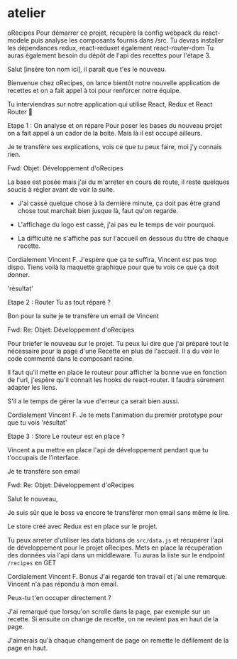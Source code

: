 # atelier
oRecipes
Pour démarrer ce projet, récupère la config webpack du react-modele puis analyse les composants fournis dans /src.
Tu devras installer les dépendances redux, react-reduxet également react-router-dom
Tu auras également besoin du dépôt de l'api des recettes pour l'étape 3.

Salut [insère ton nom ici], il paraît que t'es le nouveau.

Bienvenue chez oRecipes, on lance bientôt notre nouvelle application de recettes et on a fait appel à toi pour renforcer notre équipe.

Tu interviendras sur notre application qui utilise React, Redux et React Router 🎉

Etape 1 : On analyse et on répare
Pour poser les bases du nouveau projet on a fait appel à un cador de la boite. Mais là il est occupé ailleurs.

Je te transfère ses explications, vois ce que tu peux faire, moi j'y connais rien.

Fwd: Objet: Développement d'oRecipes

La base est posée mais j'ai du m'arreter en cours de route, 
il reste quelques soucis à régler avant de voir la suite.

- J'ai cassé quelque chose à la dernière minute, 
ça doit pas être grand chose tout marchait bien jusque là, faut qu'on regarde.

- L'affichage du logo est cassé, j'ai pas eu le temps de voir pourquoi.

- La difficulté ne s'affiche pas sur l'accueil en dessous du titre de chaque recette.

Cordialement
Vincent F.
J'espère que ça te suffira, Vincent est pas trop dispo. Tiens voilà la maquette graphique pour que tu vois ce que ça doit donner.

'résultat'

Etape 2 : Router
Tu as tout réparé ?

Bon pour la suite je te transfère un email de Vincent

Fwd: Re: Objet: Développement d'oRecipes

Pour briefer le nouveau sur le projet. 
Tu peux lui dire que j'ai préparé tout le nécessaire pour la page d'une Recette en plus de l'accueil.
Il a du voir le code commenté dans le composant racine.

Il faut qu'il mette en place le routeur pour afficher la bonne vue en fonction de l'url, j'espère qu'il connait les hooks de react-router. 
Il faudra sûrement adapter les liens.

S'il a le temps de gérer la vue d'erreur ça serait bien aussi.

Cordialement
Vincent F.
Je te mets l'animation du premier prototype pour que tu vois 'résultat'

Etape 3 : Store
Le routeur est en place ?

Vincent a pu mettre en place l'api de développement pendant que tu t'occupais de l'interface.

Je te transfère son email

Fwd: Re: Objet: Développement d'oRecipes

Salut le nouveau,

Je suis sûr que le boss va encore te transférer mon email sans même le lire.

Le store créé avec Redux est en place sur le projet. 

Tu peux arreter d'utiliser les data bidons de `src/data.js` et récupérer l'api de développement pour le projet oRecipes.
Mets en place la récupération des données via l'api dans un middleware.
Tu auras la liste sur le endpoint `/recipes` en GET

Cordialement
Vincent F.
Bonus
J'ai regardé ton travail et j'ai une remarque. Vincent n'a pas répondu à mon email.

Peux-tu t'en occuper directement ?

J'ai remarqué que lorsqu'on scrolle dans la page, par exemple sur un recette. Si ensuite on change de recette, on ne revient pas en haut de la page.

J'aimerais qu'à chaque changement de page on remette le défilement de la page en haut.
